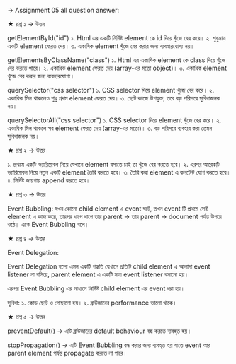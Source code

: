 → Assignment 05 all question answer:

★ প্রশ্ন ১ → উত্তর

getElementById("id")
১. Html এর একটি নির্দিষ্ট element কে id দিয়ে খুঁজে বের করে।
২. শুধুমাত্র একটি element ফেরত দেয়।
৩. একাধিক element খুঁজে বের করার জন্য ব্যবহারযোগ্য নয়।

getElementsByClassName("class")
১. Html এর একাধিক element কে class দিয়ে খুঁজে বের করতে পারে।
২. একাধিক element ফেরত দেয় (array-এর মতো object)।
৩. একাধিক element খুঁজে বের করার জন্য ব্যবহারযোগ্য।

querySelector("css selector")
১. CSS selector দিয়ে element খুঁজে বের করে।
২. একাধিক মিল থাকলেও শুধু প্রথম element ফেরত দেয়।
৩. ছোট কাজে উপযুক্ত, তবে বড় পরিসরে সুবিধাজনক নয়।

querySelectorAll("css selector")
১. CSS selector দিয়ে element খুঁজে বের করে।
২. একাধিক মিল থাকলে সব element ফেরত দেয় (array-এর মতো)।
৩. বড় পরিসরে ব্যবহার করা তেমন সুবিধাজনক নয়।

★ প্রশ্ন ২ → উত্তর

১. প্রথমে একটি ভ্যারিয়েবল নিয়ে যেখানে element বসাতে চাই তা খুঁজে বের করতে হবে।
২. এরপর আরেকটি ভ্যারিয়েবল নিয়ে নতুন একটি element তৈরি করতে হবে।
৩. তৈরি করা element এ কনটেন্ট যোগ করতে হবে।
৪. নির্দিষ্ট জায়গায় append করতে হবে।

★ প্রশ্ন ৩ → উত্তর

Event Bubbling:
যখন কোনো child element এ event ঘটে, তখন event টি প্রথমে সেই element এ কাজ করে, তারপর ধাপে ধাপে তার parent → তার parent → document পর্যন্ত উপরে ওঠে। একে Event Bubbling বলে।

★ প্রশ্ন ৪ → উত্তর

Event Delegation:

Event Delegation হলো এমন একটি পদ্ধতি যেখানে প্রতিটি child element এ আলাদা event listener না বসিয়ে, parent element এ একটি মাত্র event listener বসানো হয়।

এরপর Event Bubbling এর মাধ্যমে নির্দিষ্ট child element এর event ধরা হয়।

সুবিধা:
১. কোড ছোট ও গোছানো হয়।
২. ব্রাউজারের performance ভালো থাকে।

★ প্রশ্ন ৫ → উত্তর

preventDefault() → এটি ব্রাউজারের default behaviour বন্ধ করতে ব্যবহৃত হয়।

stopPropagation() → এটি Event Bubbling বন্ধ করার জন্য ব্যবহৃত হয় যাতে event আর parent element পর্যন্ত propagate করতে না পারে।
